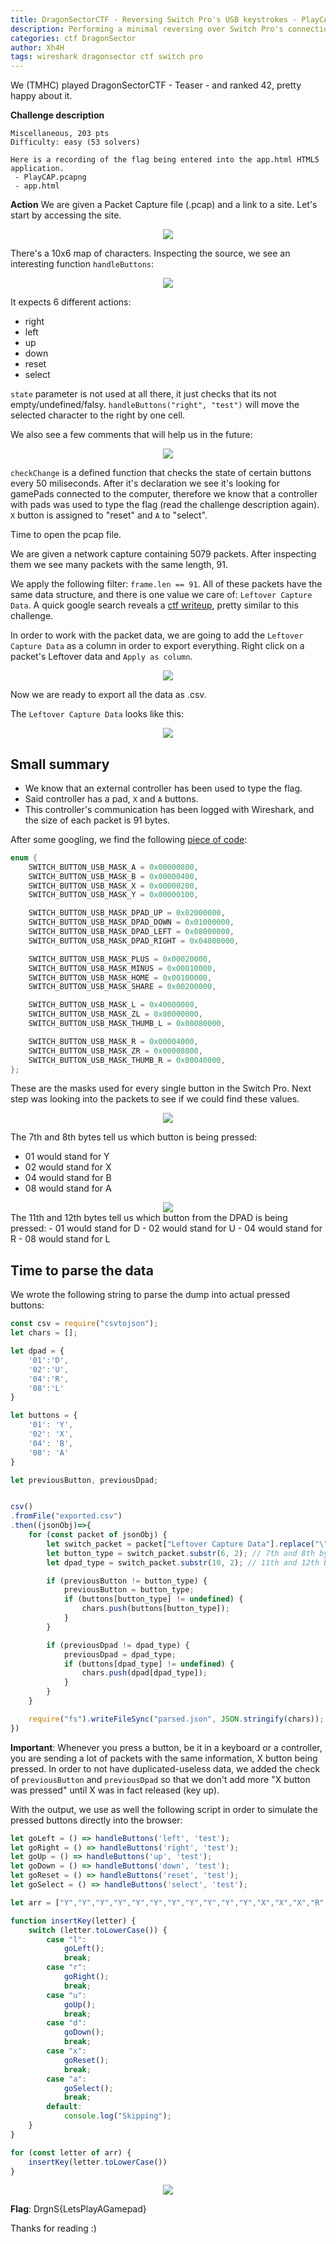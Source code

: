 ```yaml
---
title: DragonSectorCTF - Reversing Switch Pro's USB keystrokes - PlayCAP 
description: Performing a minimal reversing over Switch Pro's connection over USB in order to simulate pressed buttons
categories: ctf DragonSector
author: Xh4H
tags: wireshark dragonsector ctf switch pro
---
```


We (TMHC) played DragonSectorCTF - Teaser - and ranked 42, pretty happy about it.


**Challenge description**
```
Miscellaneous, 203 pts
Difficulty: easy (53 solvers)

Here is a recording of the flag being entered into the app.html HTML5 application.
 - PlayCAP.pcapng
 - app.html
```

**Action**
We are given a Packet Capture file (.pcap) and a link to a site. Let's start by accessing the site.

<div style="text-align:center"><img src="/assets/images/pcap_1.png"/></div>

There's a 10x6 map of characters. Inspecting the source, we see an interesting function ``handleButtons``:

<div style="text-align:center"><img src="/assets/images/pcap_2.png"/></div>

It expects 6 different actions:
- right
- left
- up
- down
- reset
- select

``state`` parameter is not used at all there, it just checks that its not empty/undefined/falsy. ``handleButtons("right", "test")`` will move the selected character to the right by one cell.

We also see a few comments that will help us in the future:

<div style="text-align:center"><img src="/assets/images/pcap_3.png"/></div>

``checkChange`` is a defined function that checks the state of certain buttons every 50 miliseconds. After it's declaration we see it's looking for gamePads connected to the computer, therefore we know that a controller with pads was used to type the flag (read the challenge description again). ``X`` button is assigned to "reset" and ``A`` to "select".

Time to open the pcap file.

We are given a network capture containing 5079 packets. After inspecting them we see many packets with the same length, 91. 

We apply the following filter: ``frame.len == 91``. All of these packets have the same data structure, and there is one value we care of: ``Leftover Capture Data``. A quick google search reveals a [ctf writeup](https://medium.com/@ali.bawazeeer/kaizen-ctf-2018-reverse-engineer-usb-keystrok-from-pcap-file-2412351679f4), pretty similar to this challenge.

In order to work with the packet data, we are going to add the ``Leftover Capture Data`` as a column in order to export everything. Right click on a packet's Leftover data and ``Apply as column``.

<div style="text-align:center"><img src="/assets/images/pcap_4.png"/></div>

Now we are ready to export all the data as .csv.

The ``Leftover Capture Data`` looks like this:

<div style="text-align:center"><img src="/assets/images/pcap_5.png"/></div>

## Small summary
- We know that an external controller has been used to type the flag.
- Said controller has a pad, ``X`` and ``A`` buttons.
- This controller's communication has been logged with Wireshark, and the size of each packet is 91 bytes.

After some googling, we find the following [piece of code](https://github.com/ToadKing/switch-pro-x/blob/master/switch-pro-x/ProControllerDevice.cpp#L33):

```cpp
enum {
	SWITCH_BUTTON_USB_MASK_A = 0x00000800,
	SWITCH_BUTTON_USB_MASK_B = 0x00000400,
	SWITCH_BUTTON_USB_MASK_X = 0x00000200,
	SWITCH_BUTTON_USB_MASK_Y = 0x00000100,

	SWITCH_BUTTON_USB_MASK_DPAD_UP = 0x02000000,
	SWITCH_BUTTON_USB_MASK_DPAD_DOWN = 0x01000000,
	SWITCH_BUTTON_USB_MASK_DPAD_LEFT = 0x08000000,
	SWITCH_BUTTON_USB_MASK_DPAD_RIGHT = 0x04000000,

	SWITCH_BUTTON_USB_MASK_PLUS = 0x00020000,
	SWITCH_BUTTON_USB_MASK_MINUS = 0x00010000,
	SWITCH_BUTTON_USB_MASK_HOME = 0x00100000,
	SWITCH_BUTTON_USB_MASK_SHARE = 0x00200000,

	SWITCH_BUTTON_USB_MASK_L = 0x40000000,
	SWITCH_BUTTON_USB_MASK_ZL = 0x80000000,
	SWITCH_BUTTON_USB_MASK_THUMB_L = 0x00080000,

	SWITCH_BUTTON_USB_MASK_R = 0x00004000,
	SWITCH_BUTTON_USB_MASK_ZR = 0x00008000,
	SWITCH_BUTTON_USB_MASK_THUMB_R = 0x00040000,
};
```

These are the masks used for every single button in the Switch Pro. Next step was looking into the packets to see if we could find these values.

<div style="text-align:center"><img src="/assets/images/pcap_6.png"/></div>

The 7th and 8th bytes tell us which button is being pressed:
- 01 would stand for Y
- 02 would stand for X
- 04 would stand for B
- 08 would stand for A

<div style="text-align:center"><img src="/assets/images/pcap_7.png"/></div>
The 11th and 12th bytes tell us which button from the DPAD is being pressed:
- 01 would stand for D
- 02 would stand for U
- 04 would stand for R
- 08 would stand for L

## Time to parse the data

We wrote the following string to parse the dump into actual pressed buttons:
```js
const csv = require("csvtojson");
let chars = [];

let dpad = {
    '01':'D',
    '02':'U',
    '04':'R',
    '08':'L'
}

let buttons = {
	'01': 'Y',
	'02': 'X',
	'04': 'B',
	'08': 'A'
}

let previousButton, previousDpad;


csv()
.fromFile("exported.csv")
.then((jsonObj)=>{
	for (const packet of jsonObj) {
		let switch_packet = packet["Leftover Capture Data"].replace("\"", "");
		let button_type = switch_packet.substr(6, 2); // 7th and 8th byte -> Button type
		let dpad_type = switch_packet.substr(10, 2); // 11th and 12th byte -> dpad type

		if (previousButton != button_type) {
			previousButton = button_type;
			if (buttons[button_type] != undefined) {
				chars.push(buttons[button_type]);
			}
		}

		if (previousDpad != dpad_type) {
			previousDpad = dpad_type;
			if (buttons[dpad_type] != undefined) {
				chars.push(dpad[dpad_type]);
			}
		}	
	}

	require("fs").writeFileSync("parsed.json", JSON.stringify(chars));
})
```
**Important**: Whenever you press a button, be it in a keyboard or a controller, you are sending a lot of packets with the same information, X button being pressed. In order to not have duplicated-useless data, we added the check of ``previousButton`` and ``previousDpad`` so that we don't add more "X button was pressed" until X was in fact released (key up).


With the output, we use as well the following script in order to simulate the pressed buttons directly into the browser:

```js
let goLeft = () => handleButtons('left', 'test');
let goRight = () => handleButtons('right', 'test');
let goUp = () => handleButtons('up', 'test');
let goDown = () => handleButtons('down', 'test');
let goReset = () => handleButtons('reset', 'test');
let goSelect = () => handleButtons('select', 'test');

let arr = ["Y","Y","Y","Y","Y","Y","Y","Y","Y","Y","Y","X","X","X","R","R","R","A","D","D","D","D","A","U","L","A","R","R","R","R","R","R","R","A","R","R","R","R","R","U","U","R","R","R","R","A","D","D","D","D","A","U","U","U","U","L","L","L","L","L","L","L","A","D","D","L","A","R","R","R","R","R","D","A","L","A","U","U","U","R","A","D","D","R","R","R","L","A","U","L","A","D","D","L","L","L","L","L","L","D","A","U","U","U","U","U","A","R","R","R","R","R","R","A","D","D","A","R","R","D","A","R","R","A","R","D","A","U","U","R","R","R","R","R","A","R","R","R","A","D","D","D","A","X"]

function insertKey(letter) {
	switch (letter.toLowerCase()) {
		case "l":
			goLeft();
			break;
		case "r":
			goRight();
			break;
		case "u":
			goUp();
			break;
		case "d":
			goDown();
			break;
		case "x":
			goReset();
			break;
		case "a":
			goSelect();
			break;
		default:
			console.log("Skipping");
	}
}

for (const letter of arr) {
	insertKey(letter.toLowerCase())
}
```

<div style="text-align:center"><img src="/assets/images/pcap_8.png"/></div>

**Flag**: DrgnS{LetsPlayAGamepad}


Thanks for reading :)

<script src="https://www.hackthebox.eu/badge/21439"></script>
